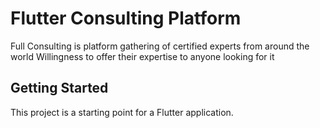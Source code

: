 # Flutter Consulting Platform

Full Consulting is platform gathering of certified experts from around the world
Willingness to offer their expertise to anyone looking for it

## Getting Started

This project is a starting point for a Flutter application.

